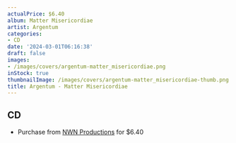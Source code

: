 ```yaml
---
actualPrice: $6.40
album: Matter Misericordiae
artist: Argentum
categories:
- CD
date: '2024-03-01T06:16:38'
draft: false
images:
- /images/covers/argentum-matter_misericordiae.png
inStock: true
thumbnailImage: /images/covers/argentum-matter_misericordiae-thumb.png
title: Argentum - Matter Misericordiae
---
```


## CD
* Purchase from [NWN Productions](http://shop.nwnprod.com/index.php?route=product/product&path=93&product_id=45597&sort=pd.name&order=ASC) for $6.40
